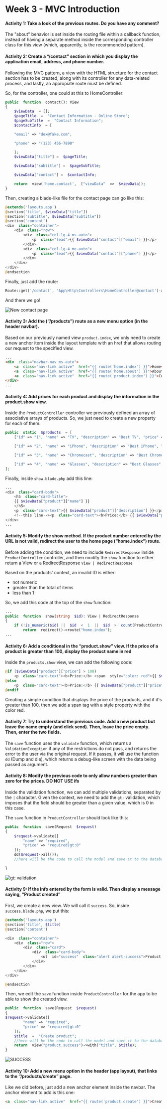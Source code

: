 # Week 3 - MVC Introduction
#### Activity 1: Take a look of the previous routes. Do you have any comment?

The "about" behavior is set inside the routing file within a callback function, instead of having a separate method inside the corresponding controller class for this view (which, apparently, is the recommended pattern).

#### Activity 2: Create a “/contact” section in which you display the application email, address, and phone number.
Following the MVC pattern, a view with the HTML structure for the contact section has to be created, along with its controller for any data-related process, and lastly, an appropiate route must be defined.

So, for the controller, one could at this to HomeController:
```php
public  function  contact(): View
{
	$viewData  = [];
	$pageTitle  =  "Contact Information - Online Store";
	$pageSubTitle  =  "Contact Information";
	$contactInfo  = [

	"email" => "dex@fake.com",

	"phone" => "(123) 456-7890"

	];
	$viewData["title"] =  $pageTitle;

	$viewData["subtitle"] =  $pageSubTitle;

	$viewData["contact"] =  $contactInfo;

	return  view('home.contact',  ["viewData"  =>  $viewData]);
}
```

Then, creating a blade-like file for the contact page can go like this:

```php
@extends('layouts.app')
@section('title', $viewData["title"])
@section('subtitle', $viewData["subtitle"])
@section('content')
<div  class="container">
	<div  class="row">
		<div  class="col-lg-4 ms-auto">
			<p  class="lead">{{ $viewData["contact"]["email"] }}</p>
		</div>
		<div  class="col-lg-4 me-auto">
			<p  class="lead">{{ $viewData["contact"]["phone"] }}</p>
		</div>
	</div>
</div>
@endsection
```
Finally, just add the route:
```php
Route::get('/contact', 'App\Http\Controllers\HomeController@contact')->name("home.contact");
```

And there we go!

![New contact page](https://i.imgur.com/vDk0ytY.png)

#### Activity 3: Add the (“/products”) route as a new menu option (in the header navbar).
Based on our previously named view `product.index`, we only need to create a new anchor item inside the layout template with an href that allows routing our request to the specified view.

```html
...
<div  class="navbar-nav ms-auto">
	<a  class="nav-link active"  href="{{ route('home.index') }}">Home</a>
	<a  class="nav-link active"  href="{{ route('home.about') }}">About</a>
	<a  class="nav-link active"  href="{{ route('product.index') }}">Contact</a>
</div>
...
```

#### Activity 4: Add prices for each product and display the information in the product.show view.

Inside the `ProductController` controller we previously defined an array of associative arrays of products. So, we just need to create a new property for each of them:
```php
public  static  $products  = [
	["id" => "1", "name" => "TV", "description" => "Best TV", "price" => 100],

	["id" => "2", "name" => "iPhone", "description" => "Best iPhone", "price" => 120],

	["id" => "3", "name" => "Chromecast", "description" => "Best Chromecast", "price" => 60],

	["id" => "4", "name" => "Glasses", "description" => "Best Glasses", "price" => 90]
];
```

Finally, inside `show.blade.php`  add this line:
```php
...
<div  class="card-body">
	<h5  class="card-title">
	{{ $viewData["product"]["name"] }}
	</h5>
	<p  class="card-text">{{ $viewData["product"]["description"] }}</p>
	<!--this line--><p  class="card-text"><b>Price:</b> {{ $viewData["product"]["price"] }}</p>
</div>
...
``` 

#### Activity 5: Modify the show method. If the product number entered by the URL is not valid, redirect the user to the home page (“home.index”) route.

Before adding the condition, we need to include `RedirectResponse` inside `ProductController` controller, and then modify the `show` function to either return a View or a RedirectResponse `View | RedirectResponse`

Based on the products' context, an invalid ID is either:

 - not numeric
 - greater than the total of items
 - less than 1

So, we add this code at the top of the `show` function:
```php
...
public  function  show(string  $id): View | RedirectResponse
{
	if (!is_numeric($id) ||  $id  <  1  ||  $id  >  count(ProductController::$products))
		return  redirect()->route("home.index");
...
```
#### Activity 6: Add a conditional in the “product.show” view. If the price of a product is greater than 100, display the product name in red

Inside the `products.show` view, we can add the following code:
```php
@if ($viewData["product"]["price"] > 100)
	<p  class="card-text"><b>Price:</b> <span  style="color: red">{{ $viewData["product"]["price"] }}</span></p>
@else
	<p  class="card-text"><b>Price:</b> {{ $viewData["product"]["price"] }}</p>
@endif
```

Creating a simple condition that displays the price of the products, and if it's greater than 100, then we add a span tag with a style property with the color red.

#### Activity 7: Try to understand the previous code. Add a new product but leave the name empty (and click send). Then, leave the price empty. Then, enter the two fields.

The `save` function uses the `validate` function, which returns a `ValidationException` if any of the restrictions do not pass, and returns the error to the user via the original request. If it passes, it will use the function `dd` (Dump and die), which returns a debug-like screen with the data being passed as argument.

#### Activity 8: Modify the previous code to only allow numbers greater than zero for the prices. DO NOT USE ifs
Inside the validation function, we can add multiple validations, separated by the `|` character. Given the context, we need to add the `gt:` validation, which imposes that the field should be greater than a given value, which is 0 in this case.

The `save` function in `ProductController` should look like this:

```php
public  function  save(Request  $request)
{
	$request->validate([
		"name" => "required",
		"price" => "required|gt:0"
	]);
	dd($request->all());
	//here will be the code to call the model and save it to the database

}
```

![gt: validation](https://i.imgur.com/NC8U9m8.png)

#### Activity 9: If the info entered by the form is valid. Then display a message saying, “Product created”

First, we create a new view. We will call it `success`. So, inside `success.blade.php`, we put this:

```php
@extends('layouts.app')
@section('title', $title)
@section('content')

<div  class="container">
	<div  class="row">
		<div  class="card">
			<div  class="card-body">
				<ul  id="success"  class="alert alert-success">Product created successfully!</ul>
			</div>
		</div>
	</div>
</div>

@endsection
```

Then, we edit the `save` function inside `ProductController` for the app to be able to show the created view.

```php
public  function  save(Request  $request)
{
$request->validate([
		"name" => "required",
		"price" => "required|gt:0"
	]);
	$title  =  "Create product";
	//here will be the code to call the model and save it to the database
	return  view("product.success")->with("title", $title);
}
```

![SUCCESS](https://i.imgur.com/fLyWSLy.png)

#### Activity 10: Add a new menu option in the header (app layout), that links to the “/products/create” page.

Like we did before, just add a new anchor element inside the navbar. The anchor element to add is this one:
```html
<a  class="nav-link active"  href="{{ route('product.create') }}">Create Product</a>
```